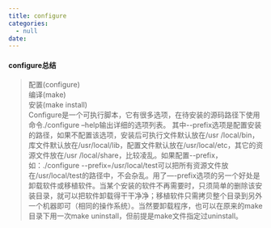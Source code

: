 ```yaml
---
title: configure
categories:
  - null
date:
---
```


#### configure总结

>配置(configure)  
编译(make)  
安装(make install)  
Configure是一个可执行脚本，它有很多选项，在待安装的源码路径下使用命令./configure –help输出详细的选项列表。 其中--prefix选项是配置安装的路径，如果不配置该选项，安装后可执行文件默认放在/usr /local/bin，库文件默认放在/usr/local/lib，配置文件默认放在/usr/local/etc，其它的资源文件放在/usr /local/share，比较凌乱。如果配置--prefix，如：./configure --prefix=/usr/local/test可以把所有资源文件放在/usr/local/test的路径中，不会杂乱。用了—-prefix选项的另一个好处是卸载软件或移植软件。当某个安装的软件不再需要时，只须简单的删除该安装目录，就可以把软件卸载得干干净净；移植软件只需拷贝整个目录到另外一个机器即可（相同的操作系统）。当然要卸载程序，也可以在原来的make目录下用一次make uninstall，但前提是make文件指定过uninstall。

